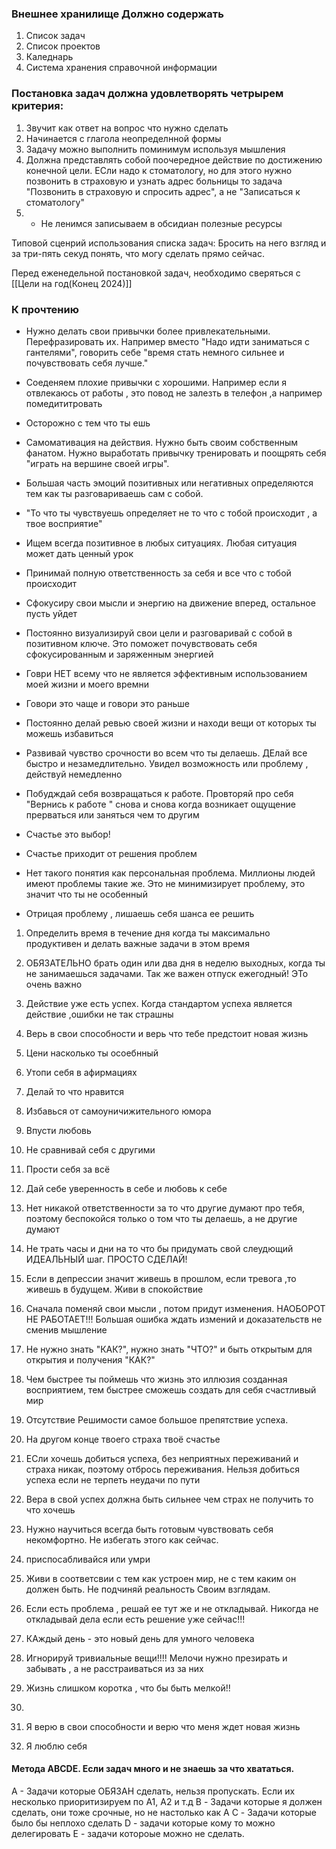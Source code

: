 ### Внешнее хранилище Должно содержать 
1. Список задач
2. Список проектов
3. Каледнарь
4. Система хранения справочной информации

### Постановка задач должна удовлетворять четрырем критерия:
1. Звучит как ответ на вопрос что нужно сделать
2. Начинается с глагола неопределнной формы
3. Задачу можно выполнить поминимум используя мышления
4. Должна представлять собой поочередное действие по достижению конечной цели. ЕСли надо к стоматологу, но для этого нужно позвонить в страховую и узнать адрес больницы то задача "Позвонить в страховую и спросить адрес", а не "Записаться к стоматологу"
5. - Не ленимся записываем в обсидиан полезные ресурсы 

Типовой сценрий использования списка задач: 
Бросить на него взгляд и за три-пять секуд понять, что могу сделать прямо сейчас.

Перед еженедельной постановкой задач, необходимо сверяться с [[Цели на год(Конец 2024)]]

### К прочтению
- Нужно делать свои привычки более привлекательными. Перефразировать их. Например вместо "Надо идти заниматься с гантелями", говорить себе "время стать немного сильнее и почувствовать себя лучше." 
- Соеденяем плохие привычки с хорошими. Например если я отвлекаюсь от работы , это повод не залезть в телефон ,а например помедититровать
- Осторожно с тем что ты ешь
- Самомативация на действия. Нужно быть своим собственным фанатом. Нужно выработать привычку тренировать и поощрять себя "играть на вершине своей игры". 
- Большая часть эмоций позитивных или негативных определяются тем как ты разговариваешь сам с собой. 
- "То что ты чувствуешь определяет не то что с тобой происходит , а твое восприятие"
- Ищем всегда позитивное в любых ситуациях. Любая ситуация может дать ценный урок 

- Принимай полную ответственность за себя и все что с тобой происходит
- Сфокусиру свои мысли и энергию на движение вперед, остальное пусть уйдет
- Постоянно визуализируй свои цели и разговаривай с собой в позитивном ключе. Это поможет почувствовать себя сфокусированным и заряженным энергией
- Говри НЕТ всему что не является эффективным использованием моей жизни и моего времни
- Говори это чаще и говори это раньше
- Постоянно делай ревью своей жизни и находи вещи от которых ты можешь избавиться
- Развивай чувство срочности во всем что ты делаешь. ДЕлай все быстро и незамедлительно. Увидел возможность или проблему , действуй немедленно
- Побудждай себя возвращаться к работе. Провторяй про себя "Вернись к работе " снова и снова когда возникает ощущение прерваться или заняться чем то другим 
- Счастье это выбор!
- Счастье приходит от решения проблем
- Нет такого понятия как персональная проблема. Миллионы людей имеют проблемы такие же. Это не минимизирует проблему, это значит что ты не особенный
- Отрицая проблему , лишаешь себя шанса ее решить





1. Определить время в течение дня когда ты максимально продуктивен и делать важные задачи в этом время
2. ОБЯЗАТЕЛЬНО брать один или два дня в неделю выходных, когда ты не занимаешься задачами. Так же важен отпуск ежегодный! ЭТо очень важно
3. Действие уже есть успех. Когда стандартом успеха является действие ,ошибки не так страшны
4. Верь в свои способности и верь что тебе предстоит новая жизнь
5. Цени насколько ты осоебнный
6. Утопи себя в афирмациях
7. Делай то что нравится
8. Избавься от самоуничижительного юмора
9. Впусти любовь
10. Не сравнивай себя с другими
11. Прости себя за всё
12. Дай себе уверенность в себе и любовь к себе
13. Нет никакой ответственности за то что другие думают про тебя, поэтому беспокойся только о том что ты делаешь, а не другие думают
14. Не трать часы и дни на то что бы придумать свой слеудющий ИДЕАЛЬНЫЙ шаг. ПРОСТО СДЕЛАЙ!
15. Если в депрессии значит живешь в прошлом, если тревога ,то живешь в будущем. Живи в спокойствие
16. Сначала поменяй свои мысли , потом придут изменения. НАОБОРОТ НЕ РАБОТАЕТ!!! Большая ошибка ждать измений и доказательств не сменив мышление
17. Не нужно знать "КАК?", нужно знать "ЧТО?" и быть открытым для открытия и получения "КАК?"
18. Чем быстрее ты поймешь что жизнь это иллюзия созданная восприятием, тем быстрее сможешь создать для себя счастливый мир
19. Отсутствие Решимости самое большое препятствие успеха.
20. На другом конце твоего страха твоё счастье
21. ЕСли хочешь добиться успеха, без неприятных переживаний и страха никак, поэтому отбрось переживания. Нельзя добиться успеха если не терпеть неудачи по пути
22. Вера в свой успех должна быть сильнее чем страх не получить то что хочешь
23. Нужно научиться всегда быть готовым чувствовать себя некомфортно. Не избегать этого как сейчас.
24. приспосабливайся или умри
25. Живи в соответсвии с тем как устроен мир, не с тем каким он должен быть. Не подчиняй реальность Своим взглядам.
26. Если есть проблема , решай ее тут же и не откладывай. Никогда не откладывай дела если есть решение уже сейчас!!!
27. КАждый день - это новый день для умного человека
28. Игнорируй тривиальные вещи!!!! Мелочи нужно презирать и забывать , а не расстраиваться из за них
29. Жизнь слишком коротка , что бы быть мелкой!!
30. 



31. Я верю в свои способности и верю что меня ждет новая жизнь
32. Я люблю себя 

#### Метода ABCDE. Если задач много и не знаешь за что хвататься.

А - Задачи которые ОБЯЗАН сделать, нельзя пропускать. Если их несколько приоритизируем по A1, A2 и т.д
B - Задачи которые я должен сделать, они тоже срочные, но не настолько как A
C - Задачи которые было бы неплохо сделать
 D - задачи которые кому то можно делегировать
 E - задачи котороые можно не сделать.


